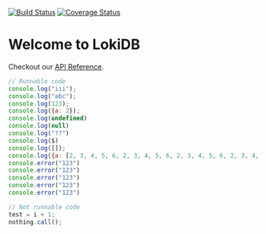 [![Build Status](https://travis-ci.org/LokiJS-Forge/LokiDB.svg?branch=master)](https://travis-ci.org/LokiJS-Forge/LokiDB)
[![Coverage Status](https://coveralls.io/repos/github/LokiJS-Forge/LokiDB/badge.svg?branch=feature%2Fadd_build_system)](https://coveralls.io/github/LokiJS-Forge/LokiDB?branch=feature%2Fadd_build_system)

# Welcome to LokiDB


Checkout our [API Reference](api/index.html).

```javascript
// Runnable code
console.log("iii");
console.log("abc");
console.log(123);
console.log({a: 2});
console.log(undefined)
console.log(null)
console.log("??")
console.log($)
console.log([]);
console.log({a: [2, 3, 4, 5, 6, 2, 3, 4, 5, 6, 2, 3, 4, 5, 6, 2, 3, 4, 5, 6, 2, 3, 4, 5, 6, 2, 3, 4, 5, 6, 2, 3, 4, 5, 6, 2, 3, 4, 5, 6, 2, 3, 4, 5, 6,2, 3, 4, 5, 6, 2, 3, 4, 5, 6, 2, 3, 4, 5, 6, 2, 3, 4, 5, 6, 2, 3, 4, 5, 6, 2, 3, 4, 5, 6]});
console.error("123")
console.error("123")
console.error("123")
console.error("123")
console.error("123")

```

```javascript
// Not runnable code
test = i + 1;
nothing.call();
```

